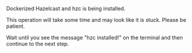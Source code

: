 Dockerized Hazelcast and hzc is being installed.

This operation will take some time and may look like it is stuck. Please be patient.

Wait until you see the message "hzc installed!" on the terminal and then continue to the next step.